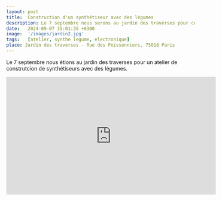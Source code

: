 ```yaml
---
layout: post
title:  Construction d'un synthétiseur avec des légumes
description: Le 7 septembre nous serons au jardin des traverses pour construire ensemble un synthétiseur avec des légumes.
date:   2024-09-07 15:01:35 +0300
image:  '/images/jardin2.jpg'
tags:   [atelier, synthe legume, electronique]
place: Jardin des traverses - Rue des Poissonniers, 75018 Paris
---
```


Le 7 septembre nous étions au jardin des traverses pour un atelier de construtcion de synthétiseurs avec des légumes.

<div class="gallery-box">
<iframe width="560" height="315" src="https://www.youtube.com/embed/KwExXbUf6Xc?si=dOYrmsHeeoSMm8gd" title="YouTube video player" frameborder="0" allow="accelerometer; autoplay; clipboard-write; encrypted-media; gyroscope; picture-in-picture; web-share" referrerpolicy="strict-origin-when-cross-origin" allowfullscreen></iframe>
</div>